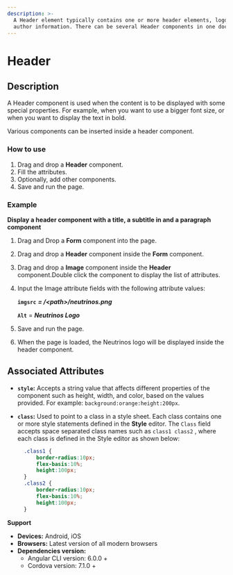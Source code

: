 ```yaml
---
description: >-
  A Header element typically contains one or more header elements, logo or icon,
  author information. There can be several Header components in one document.
---
```


# Header

## Description

A Header component is used when the content is to be displayed with some special properties. For example, when you want to use a  bigger font size, or when you want to display the text in bold. 

Various components can be inserted inside a header component. 

### How to use

1. Drag and drop a **Header** component.
2. Fill the attributes. 
3. Optionally, add other components.
4. Save and run the page.

### Example

**Display a header component with a title, a subtitle in and a paragraph component** 

1. Drag and Drop a **Form** component  into the page.
2. Drag and drop a **Header** component inside the **Form** component.
3. Drag and drop a **Image** component inside the **Header** component.Double click the component to display the list of attributes.
4. Input the Image attribute fields with the following attribute values:  

    **`imgsrc`** _**= /&lt;path&gt;/neutrinos.png**_  

    **`Alt`**  = _**Neutrinos Logo**_

5. Save and run the page.
6. When the page is loaded, the Neutrinos logo will be displayed inside the header component. 

## Associated Attributes

* **`style`:** Accepts a string value that affects different properties of the component such as height, width, and color, based on the values provided. For example: `background:orange:height:200px`.
* **`class`:** Used to point to a class in a style sheet.  Each class contains one or more style statements defined in the **Style** editor. The `Class` field accepts space separated class names such as `class1 class2` , where each class is defined in the Style editor as shown below:

  ```css
    .class1 {
        border-radius:10px;
        flex-basis:10%;
        height:100px;
    }
    .class2 {
        border-radius:10px;
        flex-basis:10%;
        height:100px;
    }
  ```

**Support**

* **Devices:** Android, iOS
* **Browsers:**  Latest version of all modern browsers
* **Dependencies version:** 
  * Angular CLI version: 6.0.0 + 
  * Cordova version: 7.1.0 + 

